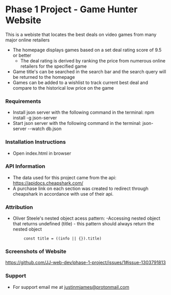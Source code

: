 # Phase 1 Project - Game Hunter Website
This is a webiste that locates the best deals on video games from many major online retailers
* The homepage displays games based on a set deal rating score of 9.5 or better
    * The deal rating is derived by ranking the price from numerous online retailers for the specified game
* Game title's can be searched in the search bar and the search query will be returned to the homepage
* Games can be added to a wishlist to track current best deal and compare to the historical low price on the game




### Requirements                                                
* Install json server with the following command in the terminal: npm install -g json-server
* Start json server with the following command in the terminal: json-server --watch db.json
    

### Installation Instructions
* Open index.html in browser


### API Information
* The data used for this project came from the api: https://apidocs.cheapshark.com/
* A purchase link on each section was created to redirect through cheapshark in accordance with use of their api.

### Attribution
* Oliver Steele's nested object acess pattern:
    -Accessing nested object that returns undefined (title) - this pattern should always return the nested object
```
        const title = ((info || {}).title)
```

### Screenshots of Website

https://github.com/JJ-web-dev/phase-1-project/issues/1#issue-1303791813


### Support
* For support email me at justinmjames@protonmail.com